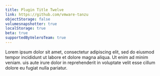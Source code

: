 ```yaml
---
title: Plugin Title Twelve
link: https://github.com/vmware-tanzu
objectStorage: false
volumesnapshotter: true
localStorage: true
beta: true
supportedByVeleroTeam: true
---
```

Lorem ipsum dolor sit amet, consectetur adipiscing elit, sed do eiusmod tempor incididunt ut labore et dolore magna aliqua. Ut enim ad minim veniam. uis aute irure dolor in reprehenderit in voluptate velit esse cillum dolore eu fugiat nulla pariatur.